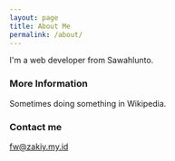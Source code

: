 ```yaml
---
layout: page
title: About Me
permalink: /about/
---
```


I'm a web developer from Sawahlunto.

### More Information

Sometimes doing something in Wikipedia.

### Contact me

[fw@zakiy.my.id](mailto:fw@zakiy.my.id)
